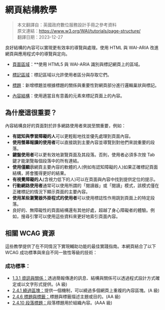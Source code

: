 # 網頁結構教學

> 本文翻譯自：英國政府數位服務設計手冊之參考資料  
> 原文連結：https://www.w3.org/WAI/tutorials/page-structure/  
> 翻譯日期：2023-12-27  

良好結構的內容可以實現更有效率的導覽與處理。使用 HTML 與 WAI-ARIA 改進網頁與應用程式中的導覽與定向。

- [頁面區域](https://www.w3.org/WAI/tutorials/page-structure/regions/)：**使用 HTML5 與 WAI-ARIA 識別與標記網頁上的區域。

- [標記區域](https://www.w3.org/WAI/tutorials/page-structure/labels/)：標記區域以允許使用者區分與存取它們。

- [標題](https://www.w3.org/WAI/tutorials/page-structure/headings/)：新增標題並根據標題的關係與重要性對網頁部分進行邏輯巢狀與標記。

- [內容結構](https://www.w3.org/WAI/tutorials/page-structure/content/)：使用適當且有意義的元素來標記頁面上的內容。

## 為什麼這很重要？

內容結構良好的頁面對於許多網路使用者來說至關重要，例如：

- **有認知與學習障礙的人**可以更輕鬆地找並優先處理到頁面內容。
- **使用螢幕報讀的使用者**可以直接跳到主要內容並導覽到對他們來說重要的段落。
- **鍵盤使用者**可以更有效地瀏覽頁面及其段落。否則，使用者必須多次按 Tab 鍵才能瀏覽每個段落中的所有連結。
- **使用僅顯示**網頁主要內容的軟體的人(例如有認知障礙的人)如果正確標記頁面結構，將會獲得更好的結果。
- **有視覺障礙的人**(含視力低下的人)可以在頁面與內容中找到提供定位的提示。
- **行動網路使用者**通常可以使用所謂的「閱讀器」或「閱讀」模式，該模式僅在正確標記的情況下顯示頁面的主要內容。
- **使用某些瀏覽器外掛程式的使用者**可以使用標誌性作用跳到頁面上的特定段落。
- 良好的、無障礙性的頁面結構還有其他好處，超越了身心障礙者的體驗。例如，搜尋引擎可以使用這些資料來更好地索引頁面內容。

## 相關 WCAG 資源

這些教學提供了在不同情況下實現輔助功能的最佳實踐指南。本網頁結合了以下 WCAG 成功標準與來自不同一致性等級的技術：

### 成功標準：

- [1.3.1 資訊與關係：](https://www.w3.org/WAI/WCAG21/quickref/#qr-content-structure-separation-programmatic)透過簡報傳達的訊息、結構與關係可以透過程式設計方式確定或以文字形式提供。(A 級)
- [2.4.1 繞過區塊：](https://www.w3.org/WAI/WCAG21/quickref/#qr-navigation-mechanisms-skip)提供一個機制，可以繞過多個網頁上重複的內容區塊。(A 級)
- [2.4.6 標題與標籤：](https://www.w3.org/WAI/WCAG21/quickref/#qr-navigation-mechanisms-descriptive)標題與標籤描述主題或目的。(AA 級)
- [2.4.10 段落標題：](https://www.w3.org/WAI/WCAG21/quickref/#qr-navigation-mechanisms-headings)段落標題用於組織內容。(AAA 級)
